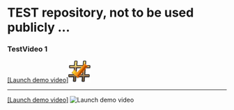 # TEST repository, not to be used publicly ...

### TestVideo 1


[[Launch demo video]<img src="readme/hash.png" width="10%">](https://youtu.be/3ava4MVEu_I)

---

[[Launch demo video]<a target="_blank" rel="noreferrer">
    <img
      alt="Launch demo video"
      src=(https://youtu.be/3ava4MVEu_I)
      width="10%"
      onError={handleImgError}
    />
  </a>](https://youtu.be/3ava4MVEu_I)
